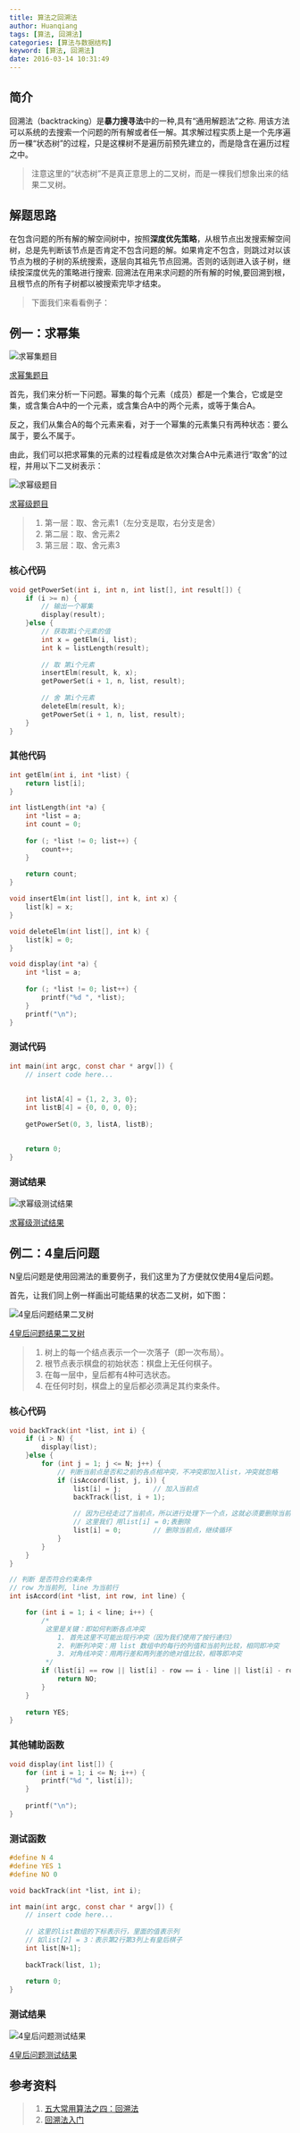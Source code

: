 ```yaml
---
title: 算法之回溯法
author: Huanqiang
tags: [算法, 回溯法]
categories: [算法与数据结构]
keyword: [算法, 回溯法]
date: 2016-03-14 10:31:49
---
```


## 简介

回溯法（backtracking）是**暴力搜寻法**中的一种,具有“通用解题法”之称. 用该方法可以系统的去搜索一个问题的所有解或者任一解。其求解过程实质上是一个先序遍历一棵“状态树”的过程，只是这棵树不是遍历前预先建立的，而是隐含在遍历过程之中。

> 注意这里的“状态树”不是真正意思上的二叉树，而是一棵我们想象出来的结果二叉树。

<!-- more -->

## 解题思路

在包含问题的所有解的解空间树中，按照**深度优先策略**，从根节点出发搜索解空间树，总是先判断该节点是否肯定不包含问题的解。如果肯定不包含，则跳过对以该节点为根的子树的系统搜索，逐层向其祖先节点回溯。否则的话则进入该子树，继续按深度优先的策略进行搜索. 回溯法在用来求问题的所有解的时候,要回溯到根，且根节点的所有子树都以被搜索完毕才结束。

> 下面我们来看看例子：

## 例一：求幂集

![求幂集题目](../img/BackTracking/BackTracking_PowerSet.png)

[求幂集题目](http://huanqiang.wang/img/BackTracking/BackTracking_PowerSet.png)

首先，我们来分析一下问题。幂集的每个元素（成员）都是一个集合，它或是空集，或含集合A中的一个元素，或含集合A中的两个元素，或等于集合A。

反之，我们从集合A的每个元素来看，对于一个幂集的元素集只有两种状态：要么属于，要么不属于。

由此，我们可以把求幂集的元素的过程看成是依次对集合A中元素进行“取舍”的过程，并用以下二叉树表示：

![求幂级题目](../img/BackTracking/BackTracking_PowerSet_Answer.jpeg)

[求幂级题目](http://huanqiang.wang/img/BackTracking/BackTracking_PowerSet_Answer.jpeg)

> 1. 第一层：取、舍元素1（左分支是取，右分支是舍）
> 2. 第二层：取、舍元素2
> 3. 第三层：取、舍元素3

### 核心代码

```c
void getPowerSet(int i, int n, int list[], int result[]) {
    if (i >= n) {
        // 输出一个幂集
        display(result);
    }else {
        // 获取第i个元素的值
        int x = getElm(i, list);
        int k = listLength(result);
        
        // 取 第i个元素
        insertElm(result, k, x);
        getPowerSet(i + 1, n, list, result);
        
        // 舍 第i个元素
        deleteElm(result, k);
        getPowerSet(i + 1, n, list, result);
    }
}
```

### 其他代码

```c
int getElm(int i, int *list) {
    return list[i];
}

int listLength(int *a) {
    int *list = a;
    int count = 0;
    
    for (; *list != 0; list++) {
        count++;
    }
    
    return count;
}

void insertElm(int list[], int k, int x) {
    list[k] = x;
}

void deleteElm(int list[], int k) {
    list[k] = 0;
}

void display(int *a) {
    int *list = a;
    
    for (; *list != 0; list++) {
        printf("%d ", *list);
    }
    printf("\n");
}
```

### 测试代码

```c
int main(int argc, const char * argv[]) {
    // insert code here...
    
    
    int listA[4] = {1, 2, 3, 0};
    int listB[4] = {0, 0, 0, 0};
    
    getPowerSet(0, 3, listA, listB);
    
    
    return 0;
}
```

### 测试结果

![求幂级测试结果](../img/BackTracking/BackTracking_PowerSet_TestAnswer.png)

[求幂级测试结果](http://huanqiang.wang/img/BackTracking/BackTracking_PowerSet_TestAnswer.png)

## 例二：4皇后问题

N皇后问题是使用回溯法的重要例子，我们这里为了方便就仅使用4皇后问题。

首先，让我们同上例一样画出可能结果的状态二叉树，如下图：

![4皇后问题结果二叉树](../img/BackTracking/BackTracking_FourQueen_Answer.png)

[4皇后问题结果二叉树](http://huanqiang.wang/img/BackTracking/BackTracking_FourQueen_Answer.png)

> 1. 树上的每一个结点表示一个一次落子（即一次布局）。
> 2. 根节点表示棋盘的初始状态：棋盘上无任何棋子。
> 3. 在每一层中，皇后都有4种可选状态。
> 4. 在任何时刻，棋盘上的皇后都必须满足其约束条件。

### 核心代码

```c
void backTrack(int *list, int i) {
    if (i > N) {
        display(list);
    }else {
        for (int j = 1; j <= N; j++) {
            // 判断当前点是否和之前的各点相冲突，不冲突即加入list，冲突就忽略
            if (isAccord(list, j, i)) {
                list[i] = j;        // 加入当前点
                backTrack(list, i + 1);
                
                // 因为已经走过了当前点，所以进行处理下一个点，这就必须要删除当前点
                // 这里我们 用list[i] = 0;表删除
                list[i] = 0;        // 删除当前点，继续循环
            }
        }
    }
}

// 判断 是否符合约束条件
// row 为当前列, line 为当前行
int isAccord(int *list, int row, int line) {

    for (int i = 1; i < line; i++) {
        /* 
         这里是关键：即如何判断各点冲突
            1. 首先这里不可能出现行冲突（因为我们使用了按行递归）
            2. 判断列冲突：用 list 数组中的每行的列值和当前列比较，相同即冲突
            3. 对角线冲突：用两行差和两列差的绝对值比较，相等即冲突
         */
        if (list[i] == row || list[i] - row == i - line || list[i] - row == line - i) {
            return NO;
        }
    }
        
    return YES;
}
```

### 其他辅助函数

```c
void display(int list[]) {
    for (int i = 1; i <= N; i++) {
        printf("%d ", list[i]);
    }
    
    printf("\n");
}
```

### 测试函数

```C
#define N 4
#define YES 1
#define NO 0

void backTrack(int *list, int i);

int main(int argc, const char * argv[]) {
    // insert code here...
    
    // 这里的list数组的下标表示行，里面的值表示列
    // 如list[2] = 3：表示第2行第3列上有皇后棋子
    int list[N+1];
    
    backTrack(list, 1);
    
    return 0;
}
```

### 测试结果

![4皇后问题测试结果](../img/BackTracking/BackTracking_FourQueen_TestAnswer.png)

[4皇后问题测试结果](http://huanqiang.wang/img/BackTracking/BackTracking_FourQueen_TestAnswer.png)

## 参考资料

> 1. [五大常用算法之四：回溯法](http://www.cnblogs.com/steven_oyj/archive/2010/05/22/1741376.html)
> 2. [回溯法入门](http://blog.csdn.net/m6830098/article/details/17596529)